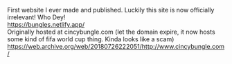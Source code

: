 First website I ever made and published. Luckily this site is now officially irrelevant! Who Dey! \
https://bungles.netlify.app/ \
Originally hosted at cincybungle.com (let the domain expire, it now hosts some kind of fifa world cup thing. Kinda looks like a scam) \
https://web.archive.org/web/20180726222051/http://www.cincybungle.com/ 
